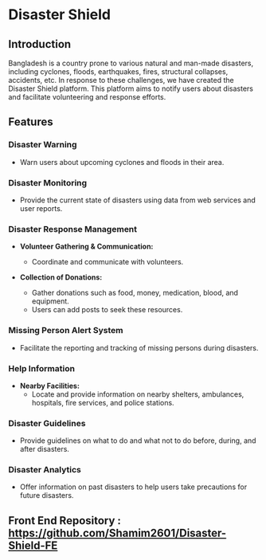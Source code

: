 # Disaster Shield

## Introduction

Bangladesh is a country prone to various natural and man-made disasters, including cyclones, floods, earthquakes, fires, structural collapses, accidents, etc. In response to these challenges, we have created the Disaster Shield platform. This platform aims to notify users about disasters and facilitate volunteering and response efforts.

## Features

### Disaster Warning

- Warn users about upcoming cyclones and floods in their area.

### Disaster Monitoring

- Provide the current state of disasters using data from web services and user reports.

### Disaster Response Management

- **Volunteer Gathering & Communication:**
  - Coordinate and communicate with volunteers.

- **Collection of Donations:**
  - Gather donations such as food, money, medication, blood, and equipment.
  - Users can add posts to seek these resources.

### Missing Person Alert System

- Facilitate the reporting and tracking of missing persons during disasters.

### Help Information

- **Nearby Facilities:**
  - Locate and provide information on nearby shelters, ambulances, hospitals, fire services, and police stations.

### Disaster Guidelines

- Provide guidelines on what to do and what not to do before, during, and after disasters.

### Disaster Analytics

- Offer information on past disasters to help users take precautions for future disasters.

## Front End Repository : https://github.com/Shamim2601/Disaster-Shield-FE
